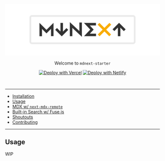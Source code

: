 <!-- markdownlint-disable MD033 MD041 -->

![mdnext](./mdnext.png)

<div align="center">

Welcome to `mdnext-starter`

[![Deploy with Vercel](https://vercel.com/button)](https://vercel.com/import/git?s=https%3A%2F%2Fgithub.com%2Fdomitriusclark%2Fmdnext-starter)
[![Deploy with Netlify](https://www.netlify.com/img/deploy/button.svg)](https://app.netlify.com/start/deploy?repository=https://github.com/domitriusclark/mdnext-starter)

<br/>

</div>

---

- [Installation](#installation)
- [Usage](#usage)
- [MDX w/ `next-mdx-remote`](#mdx-w-next-mdx-remote)
- [Built-in Search w/ Fuse.js](#built-in-search-w-fusejs)
- [Shoutouts](#shoutouts)
- [Contributing](#contributing)

---

## Usage

WIP
